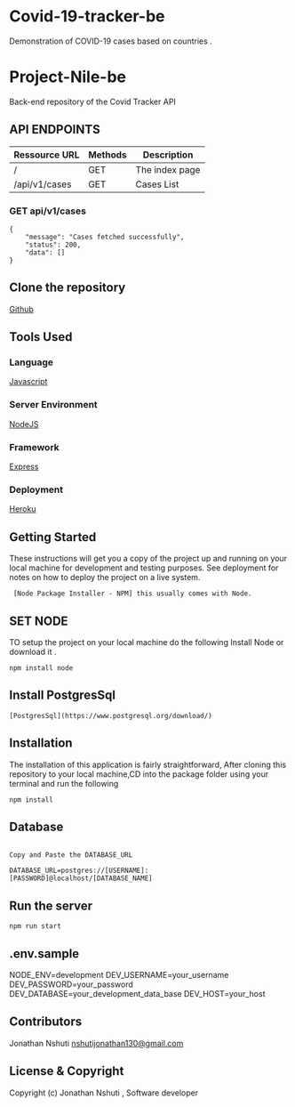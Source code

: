 # Covid-19-tracker-be

Demonstration of COVID-19 cases based on countries .

# Project-Nile-be

Back-end repository of the Covid Tracker API

## API ENDPOINTS

| Ressource URL | Methods | Description    |
| ------------- | ------- | -------------- |
| /             | GET     | The index page |
| /api/v1/cases | GET     | Cases List     |

### GET api/v1/cases

```
{
    "message": "Cases fetched successfully",
    "status": 200,
    "data": []
}
```

## Clone the repository

[Github](https://github.com/nshutijonathan/covid-19-tracker-be)

## Tools Used

### Language

[Javascript](https://devdocs.io/javascript/)

### Server Environment

[NodeJS](https://nodejs.org/en/download/)

### Framework

[Express](https://expressjs.com/)

### Deployment

[Heroku](https://id.heroku.com/login)

## Getting Started

These instructions will get you a copy of the project up and running on your local machine for development and testing purposes. See deployment for notes on how to deploy the project on a live system.

```
 [Node Package Installer - NPM] this usually comes with Node.
```

## SET NODE

TO setup the project on your local machine do the following
Install Node or download it .

```
npm install node
```

## Install PostgresSql

```
[PostgresSql](https://www.postgresql.org/download/)
```

## Installation

The installation of this application is fairly straightforward, After cloning this repository to your local machine,CD into the package folder using your terminal and run the following

```
npm install
```

## Database

```Creata a .env file

Copy and Paste the DATABASE_URL

DATABASE_URL=postgres://[USERNAME]:[PASSWORD]@localhost/[DATABASE_NAME]
```

## Run the server

```
npm run start

```

## .env.sample

NODE_ENV=development
DEV_USERNAME=your_username
DEV_PASSWORD=your_password
DEV_DATABASE=your_development_data_base
DEV_HOST=your_host

## Contributors

Jonathan Nshuti <nshutijonathan130@gmail.com>

## License & Copyright

Copyright (c) Jonathan Nshuti , Software developer

